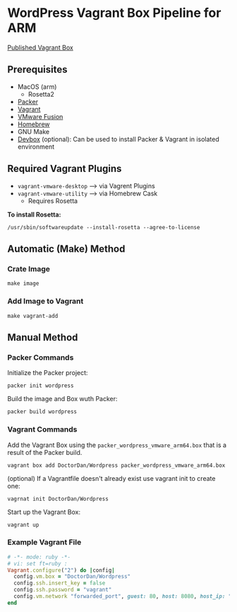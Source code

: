 # WordPress Vagrant Box Pipeline for ARM

[Published Vagrant Box](https://app.vagrantup.com/DoctorDan/boxes/Wordpress/versions/0.1.0)

## Prerequisites

- MacOS (arm)
  - Rosetta2
- [Packer](https://www.packer.io/downloads)
- [Vagrant](https://www.vagrantup.com/downloads)
- [VMware Fusion](https://www.vmware.com/products/fusion/fusion-evaluation.html)
- [Homebrew](https://brew.sh/)
- GNU Make
- [Devbox](https://www.jetpack.io/devbox) (optional): Can be used to install Packer & Vagrant in isolated environment

## Required Vagrant Plugins

- `vagrant-vmware-desktop` --> via Vagrent Plugins
- `vagrant-vmware-utility` --> via Homebrew Cask
  - Requires Rosetta

**To install Rosetta:**

```shell
/usr/sbin/softwareupdate --install-rosetta --agree-to-license
```

## Automatic (Make) Method

### Crate Image

```shell
make image
```

### Add Image to Vagrant

```shell
make vagrant-add 
```

## Manual Method

### Packer Commands

Initialize the Packer project:

```shell
packer init wordpress
```

Build the image and Box wuth Packer:

```shell
packer build wordpress
```

### Vagrant Commands

Add the Vagrant Box using the `packer_wordpress_vmware_arm64.box` that is a result of the Packer build.

```shell
vagrant box add DoctorDan/Wordpress packer_wordpress_vmware_arm64.box
```

(optional) If a Vagrantfile doesn't already exist use vagrant init to create one:

```shell
vagrnat init DoctorDan/Wordpress
```

Start up the Vagrant Box:

```shell
vagrant up
```



### Example Vagrant File

```ruby
# -*- mode: ruby -*-
# vi: set ft=ruby :
Vagrant.configure("2") do |config|
  config.vm.box = "DoctorDan/Wordpress"
  config.ssh.insert_key = false
  config.ssh.password = "vagrant"
  config.vm.network "forwarded_port", guest: 80, host: 8080, host_ip: "127.0.0.1"
end
```
